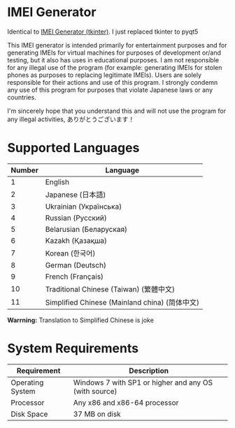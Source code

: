 # IMEI Generator
Identical to [IMEI Generator (tkinter)](https://github.com/SakuraSakuraro/imeigen/). I just replaced tkinter to pyqt5

This IMEI generator is intended primarily for entertainment purposes and for generating IMEIs for virtual machines for purposes of development or/and testing, but it also has uses in educational purposes. I am not responsible for any illegal use of the program (for example: generating IMEIs for stolen phones as purposes to replacing legitimate IMEIs). Users are solely responsible for their actions and use of this program. I strongly condemn any use of this program for purposes that violate Japanese laws or any countries. 

I'm sincerely hope that you understand this and will not use the program for any illegal activities, ありがとうございます！

# Supported Languages

| Number | Language                          |
|--------|-----------------------------------|
| 1      | English                           |
| 2      | Japanese (日本語)                 |
| 3      | Ukrainian (Українська)           |
| 4      | Russian (Русский)                |
| 5      | Belarusian (Беларуская)          |
| 6      | Kazakh (Қазақша)                 |
| 7      | Korean (한국어)                   |
| 8      | German (Deutsch)                 |
| 9      | French (Français)                |
| 10     | Traditional Chinese (Taiwan) (繁體中文) |
| 11     | Simplified Chinese (Mainland china) (简体中文) |

**Warrning:** Translation to Simplified Chinese is joke

# System Requirements

| Requirement                          | Description                       |
|--------------------------------------|-----------------------------------|
| Operating System                     | Windows 7 with SP1 or higher and any OS (with source) |
| Processor                            | Any x86 and x86-64 processor      |
| Disk Space                           | 37 MB on disk                     |
